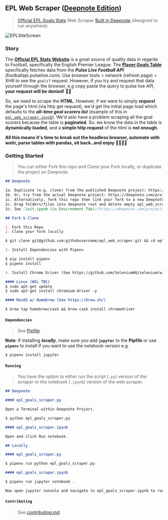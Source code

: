 ## EPL Web Scraper ([Deepnote Edition](https://deepnote.com/publish/19f51d7b-ae79-4c51-906c-dee0138da144))

> [Official EPL Goals Stats](https://www.premierleague.com/stats/) Web Scraper [Built in Deepnote](https://deepnote.com/project/19f51d7b-ae79-4c51-906c-dee0138da144#%2Fepl_web_scraper.ipynb) (designed to run anywhere).

![EPLSiteScreen](https://sportsdatasolutionsacademy.s3.eu-west-2.amazonaws.com/public/EPLsitescreen.png)

### Story

The **[Official EPL Stats Website](https://www.premierleague.com/stats/)** is a great source of quality data in regards to Football, specifically the English Premier League. The **[Player Goals Table](https://www.premierleague.com/stats/top/players/goals?se=363)** specifically fetches data from the ***Pulse Live Football API*** (footballapi.pulselive.com). Use browser tools > network (refresh page) > XHR to see the ```goals?``` request. However, if you try and request that data yourself through the browser, e.g copy paste the query to pulse live API, **your request will be denied!** 🙅‍♂️

So, we need to scrape the **HTML**. However, if we were to simply ***request*** the page's html (via http get request), we'd get the initial page load which defaults to the ***all-time goal scorers list*** (example of this in [```epl_web_scraper.ipynb```](./epl_web_scraper.ipynb)). We'd aslo have a problem scraping all the goal scorers because the table is **paginated**. So..we know the data in the table is **dynamically loaded**, and a **simple http request** of the html is **not enough**.

**All this means it's time to break out the headless browser, automate with watir, parse tables with pandas, sit back..and enjoy** 👻🤖🐼💅

### Getting Started

> You can either Fork this repo and Clone your Fork locally, or duplicate the project on Deepnote.

```markdown
## Deepnote

1a. Duplicate (e.g. clone) from the published Deepnote project: https://deepnote.com/publish/19f51d7b-ae79-4c51-906c-dee0138da144
1b. Or, try from the actual Deepnote project: https://deepnote.com/project/19f51d7b-ae79-4c51-906c-dee0138da144
1c. Alternatively, fork this repo then link your fork to a new Deepnote Project,
2c. Drag folders/files into deepnote root and delete empty epl_web_scraper_py folder,
3c. See [init.ipynb (in Environment Tab)](https://deepnote.com/project/19f51d7b-ae79-4c51-906c-dee0138da144#%2Finit.ipynb) for more info on how the environment is customised to support web scraping via headless browser. Make sure you copy over the Pipfile and Chrome Driver code cells to your projects init.ipynb file.
```

```markdown
## Fork & Clone

1. Fork this Repo
2. Clone your fork locally

$ git clone git@github.com:githubusername/epl_web_scraper.git && cd epl_web_scraper

3. Install Dependencies with Pipenv

$ pip install pipenv
$ pipenv install

4. Install Chrome Driver (See https://github.com/SeleniumHQ/selenium/wiki/ChromeDriver) e.g.

#### Linux (WSL TBC)
$ sudo apt-get update
$ sudo apt-get install chromium-driver -y

#### MacOS w/ Homebrew (See https://brew.sh/)

$ brew tap homebrew/cask && brew cask install chromedriver
```

#### ```Dependencies```

> See [Pipfile](./Pipfile).

**Note**: If installing ***locally***, make sure you add **```jupyter```** to the **Pipfile** or use **```pipenv```** to install if you want to use the notebook version e.g.

```bash
$ pipenv install jupyter
```

#### ```Running```

> You have the option to either run the script (```.py```) version of the scraper or the notebook (```.ipynb```) version of the web scraper.

```markdown
## Deepnote

#### epl_goals_scraper.py

Open a Terminal within Deepnote Project.

$ python epl_goals_scraper.py

#### epl_goals_scraper.ipynb

Open and click Run notebook.
```

```markdown
## Locally

#### epl_goals_scraper.py

$ pipenv run python epl_goals_scraper.py

#### epl_goals_scraper.ipynb

$ pipenv run jupyter notebook .

Now open jupyter console and navigate to epl_goals_scraper.ipynb to run
```

#### ```Contributing```

> See [contributing.md](./contributing.md).
